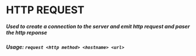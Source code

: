 # HTTP REQUEST
##### Used to create a connection to the server and emit http request and paser the http reponse

##### Usage: `request <http method> <hostname> <url> `
